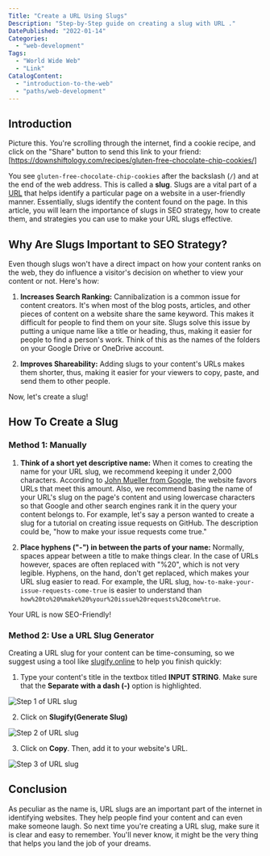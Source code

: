 ```yaml
---
Title: "Create a URL Using Slugs"
Description: "Step-by-Step guide on creating a slug with URL ."
DatePublished: "2022-01-14"
Categories:
  - "web-development"
Tags:
  - "World Wide Web"
  - "Link"
CatalogContent:
  - "introduction-to-the-web"
  - "paths/web-development"
---
```


[https://downshiftology.com/recipes/gluten-free-chocolate-chip-cookies/]: https://downshiftology.com/recipes/gluten-free-chocolate-chip-cookies/
[URL]: https://www.codecademy.com/resources/docs/general/url
[slugify.online]: https://slugify.online/

[Step 1 of URL slug]: https://github.com/Codecademy/ugc/main/content/christine_belzie/step1-of-slug.png
[Step 2 of URL slug]: https://github.com/Codecademy/ugc/main/content/christine_belzie/step2-of-slug.png
[Step 3 of URL slug]: https://github.com/Codecademy/ugc/main/content/christine_belzie/step3-of-slug.png

## Introduction

Picture this. You're scrolling through the internet, find a cookie recipe, and click on the "Share" button to send this link to your friend:
[https://downshiftology.com/recipes/gluten-free-chocolate-chip-cookies/]

You see `gluten-free-chocolate-chip-cookies` after the backslash (`/`) and at the end of the web address. This is called a **slug**. Slugs are a vital part of a [URL] that helps identify a particular page on a website in a user-friendly manner. Essentially, slugs identify the content found on the page. In this article, you will learn the importance of slugs in SEO strategy, how to create them, and strategies you can use to make your URL slugs effective.

## Why Are Slugs Important to SEO Strategy?

Even though slugs won't have a direct impact on how your content ranks on the web, they do influence a visitor's decision on whether to view your content or not. Here's how:

1. **Increases Search Ranking:** Cannibalization is a common issue for content creators. It's when most of the blog posts, articles, and other pieces of content on a website share the same keyword. This makes it difficult for people to find them on your site. Slugs solve this issue by putting a unique name like a title or heading, thus, making it easier for people to find a person's work. Think of this as the names of the folders on your Google Drive or OneDrive account.

2. **Improves Shareability:** Adding slugs to your content's URLs makes them shorter, thus, making it easier for your viewers to copy, paste, and send them to other people.

Now, let's create a slug!

## How To Create a Slug

### Method 1: Manually

1. **Think of a short yet descriptive name:**  When it comes to creating the name for your URL slug, we recommend keeping it under 2,000 characters. According to [John Mueller from Google](https://www.seroundtable.com/google-url-characters-18219.html), the website favors URLs that meet this amount. Also, we recommend basing the name of your URL's slug on the page's content and using lowercase characters so that Google and other search engines rank it in the query your content belongs to. For example, let's say a person wanted to create a slug for a tutorial on creating issue requests on GitHub. The description could be, "how to make your issue requests come true."

2. **Place hyphens ("-") in between the parts of your name:**  Normally, spaces appear between a title to make things clear. In the case of URLs however, spaces are often replaced with "%20", which is not very legible. Hyphens, on the hand, don't get replaced, which makes your URL slug easier to read. For example, the URL slug, `how-to-make-your-issue-requests-come-true` is easier to understand than `how%20to%20%make%20%your%20issue%20requests%20come%true`.

Your URL is now SEO-Friendly!

### Method 2: Use a URL Slug Generator

Creating a URL slug for your content can be time-consuming, so we suggest using a tool like [slugify.online] to help you finish quickly:

1. Type your content's title in the textbox titled **INPUT STRING**. Make sure that the **Separate with a dash (-)** option is highlighted.

![Step 1 of URL slug]

2. Click on **Slugify(Generate Slug)**

![Step 2 of URL slug]

3. Click on **Copy**. Then, add it to your website's URL.

![Step 3 of URL slug]

## Conclusion

As peculiar as the name is, URL slugs are an important part of the internet in identifying websites. They help people find your content and can even make someone laugh. So next time you're creating a URL slug, make sure it is clear and easy to remember. You'll never know, it might be the very thing that helps you land the job of your dreams.

